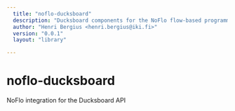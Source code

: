 ```yaml
---
  title: "noflo-ducksboard"
  description: "Ducksboard components for the NoFlo flow-based programming environment"
  author: "Henri Bergius <henri.bergius@iki.fi>"
  version: "0.0.1"
  layout: "library"

---
```

# noflo-ducksboard

NoFlo integration for the Ducksboard API
